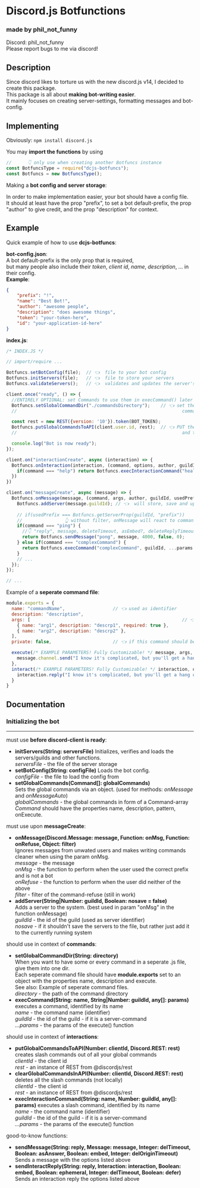 # Discord.js Botfunctions

### made by phil_not_funny

Discord: phil_not_funny<br/>
Please report bugs to me via discord!

## Description

Since discord likes to torture us with the new discord.js v14, I decided to create this package.<br/>
This package is all about **making bot-writing easier**.<br/>
It mainly focuses on creating server-settings, formatting messages and bot-config.<br/>

## Implementing

Obviously: `npm install discord.js`<br/>

You may **import the functions** by using

```javascript
//      👇 only use when creating another Botfuncs instance
const BotfuncsType = require("dcjs-botfuncs");
const Botfuncs = new BotfuncsType();
```

Making a **bot config and server storage**:

In order to make implementation easier, your bot should have a config file.<br/>
It should at least have the prop "prefix", to set a bot default-prefix, the prop "author" to give credit, and the prop "description" for context.

## Example

Quick example of how to use **dcjs-botfuncs**:

**bot-config.json**:<br/>
A bot default-prefix is the only prop that is required,<br/>
but many people also include their _token_, _client id_, _name_, _description_, ... in their config.<br/>
**Example**:

```json
{
    "prefix": "!",
    "name": "Best Bot!",
    "author": "awesome people",
    "description": "does awesome things",
    "token": "your-token-here",
    "id": "your-application-id-here"
}
```

**index.js**:

```javascript
/* INDEX.JS */

// import/require ...

Botfuncs.setBotConfig(file);  // 👈  file to your bot config
Botfuncs.initServers(file);   // 👈  file to store your servers
Botfuncs.validateServers();   // 👈  validates and updates the server's data (not absolutely necessary)

client.once("ready", () => {
  //ENTIRELY OPTIONAL: set Commands to use them in execCommand() later
  Botfuncs.setGlobalCommandDir("./commandsDirectory");    // 👈 set the directory with all the
  //                                                              commands inside (SEE: seperate command file example)

  const rest = new REST({version: '10'}).token(BOT_TOKEN);
  Botfuncs.putGlobalCommandsToAPI(client.user.id, rest);  // 👈 PUT the global commands on the discord api
  //                                                              and thereby making then slash-commands

  console.log("Bot is now ready");
});

client.on("interactionCreate", async (interaction) => {
  Botfuncs.onInteraction(interaction, (command, options, author, guildId) => {
    if(command === "help") return Botfuncs.execInteractionCommand("healp", guildId, ...params/*👈 your params in the interact() function */)
  })
})

client.on("messageCreate", async (message) => {
  Botfuncs.onMessage(message, (command, args, author, guildId, usedPrefix) => {
    Botfuncs.addServer(message.guildId); // 👈  will store, save and update the server the message was created on
    
    // if(usedPrefix === Botfuncs.getServerProp(guildId, "prefix"))
    //                👆 without filter, onMessage will react to commands using the SERVER-PREFIX AND CONFIG-PREFIX
    if(command === "ping") {
      //👇 "reply", message, deleteTimeout, asEmbed?, deleteReplyTimeout ... (delTimeout & delReplyTimeout: 0 = don't delete )
      return Botfuncs.sendMessage("pong", message, 4000, false, 0);
    } else if(command === "complexCommand") {
      return Botfuncs.execCommand("complexCommand", guildId, ...params /*👈 your params in the execute() function */ );
    }
    // ...
  });
});

// ...
```

Example of a **seperate command file**:

```javascript
module.exports = {
  name: "commandName",                  // 👈 used as identifier
  description: "description",           
  args: [                                                         // 👈 important for slash-commands
    { name: "arg1", description: "descrp1", required: true },
    { name: "arg2", description: "descrp2" },
  ],
  private: false,                       // 👈 if this command should be hidden for the system

  execute(/* EXAMPLE PARAMETERS! Fully Customizable! */ message, args, client, prefix) {
    message.channel.send("I know it's complicated, but you'll get a hang of it!");
  },
  interact(/* EXAMPLE PARAMETERS! Fully Customizable! */ interaction, options) {
    interaction.reply("I know it's complicated, but you'll get a hang of it!");
  }
}
```

## Documentation

### Initializing the bot

---

must use **before discord-client is ready**:

- **initServers(String: serversFile)** Initializes, verifies and loads the servers/guilds and other functions.<br/>
  _serversFile_ - the file of the server storage
- **setBotConfig(String: configFile)** Loads the bot config.<br/>
  _configFile_ - the file to load the config from
- **setGlobalCommands(Command[]: globalCommands)**<br/>
  Sets the global commands via an object. (used for methods: _onMessage_ and _onMessageAuto_)<br/>
  _globalCommands_ - the global commands in form of a Command-array<br/>
  _Command_ should have the properties name, description, pattern, onExecute.

must use upon **messageCreate**:

- **onMessage(Discord.Message: message, Function: onMsg, Function: onRefuse, Object: filter)** <br/>
  Ignores messages from unwated users and makes writing commands cleaner when using the param onMsg.<br/>
  _message_ - the message<br/>
  _onMsg_ - the function to perform when the user used the correct prefix and is not a bot<br/>
  _onRefuse_ - the function to perform when the user did neither of the above<br/>
  _filter_ - filter of the command-refuse (still in work)
- **addServer(String|Number: guildId, Boolean: nosave = false)**<br/>
  Adds a server to the system. (best used in param "onMsg" in the function onMessage)<br/>
  _guildId_ - the id of the guild (used as server identifier)<br/>
  _nosave_ - if it shouldn't save the servers to the file, but rather just add it to the currently running system

should use in context of **commands**:

- **setGlobalCommandDir(String: directory)** <br/>
  When you want to have some or every command in a seperate .js file, give them into one dir.<br/>
  Each seperate command file should have **module.exports** set to an object with the properties name, description and execute.<br/>
  See also: Example of seperate command files.<br/>
  _directory_ - the path of the command directory
- **execCommand(String: name, String|Number: guildId, any[]: params)** executes a command, identified by its name<br/>
  _name_ - the command name (identifier)<br/>
  _guildId_ - the id of the guild - if it is a server-command<br/>
  _...params_ - the params of the execute() function

should use in context of **interactions**:

- **putGlobalCommandsToAPI(Number: clientId, Discord.REST: rest)** creates slash commands out of all your global commands<br/>
  _clientId_ - the client id<br/>
  _rest_ - an instance of REST from @discordjs/rest
- **clearGlobalCommandsInAPI(Number: clientId, Discord.REST: rest)** deletes all the slash commands (not locally)<br/>
  _clientId_ - the client id<br/>
  _rest_ - an instance of REST from @discordjs/rest
- **execInteractionCommand(String: name, Number: guildId, any[]: params)** executes a slash command, identified by its name<br/>
  _name_ - the command name (identifier)<br/>
  _guildId_ - the id of the guild - if it is a server-command<br/>
  _...params_ - the params of the execute() function

good-to-know functions:
- **sendMessage(String: reply, Message: message, Integer: delTimeout, Boolean: asAnswer, Boolean: embed, Integer: delOriginTimeout)**<br/>
  Sends a message with the options listed above
- **sendInteractReply(String: reply, Interaction: interaction, Boolean: embed, Boolean: ephemeral, Integer: delTimeout, Boolean: defer)**<br/>
  Sends an interaction reply the options listed above
